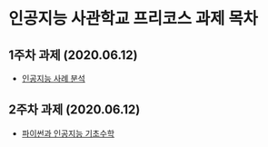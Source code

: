 # 인공지능 사관학교 프리코스 과제 목차

## 1주차 과제 (2020.06.12)
* [인공지능 사례 분석](https://github.com/woo-nny/precourse.gj-aischool/blob/master/1%EC%A3%BC%EC%B0%A8%EA%B3%BC%EC%A0%9C.ipynb)

## 2주차 과제 (2020.06.12)
* [파이썬과 인공지능 기초수학]()
